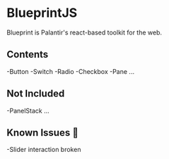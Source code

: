 # BlueprintJS
Blueprint is Palantir's react-based toolkit for the web.

## Contents
-Button
-Switch
-Radio
-Checkbox
-Pane
...

## Not Included
-PanelStack
...

## Known Issues 🚧
-Slider interaction broken


